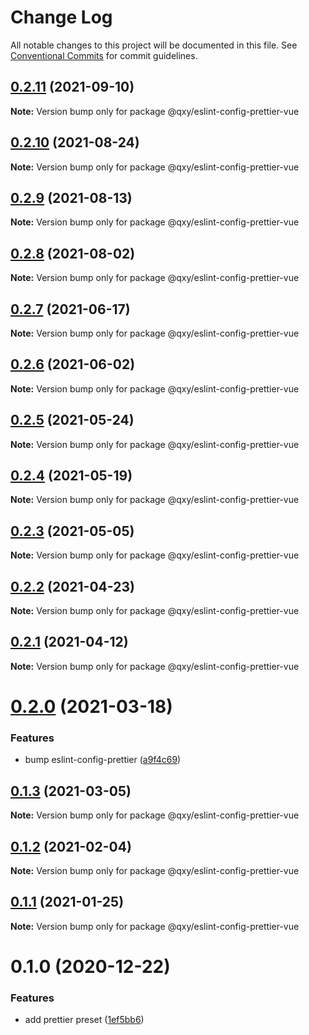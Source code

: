 # Change Log

All notable changes to this project will be documented in this file.
See [Conventional Commits](https://conventionalcommits.org) for commit guidelines.

## [0.2.11](https://github.com/qxy-fe/configs/compare/@qxy/eslint-config-prettier-vue@0.2.10...@qxy/eslint-config-prettier-vue@0.2.11) (2021-09-10)

**Note:** Version bump only for package @qxy/eslint-config-prettier-vue





## [0.2.10](https://github.com/qxy-fe/configs/compare/@qxy/eslint-config-prettier-vue@0.2.9...@qxy/eslint-config-prettier-vue@0.2.10) (2021-08-24)

**Note:** Version bump only for package @qxy/eslint-config-prettier-vue





## [0.2.9](https://github.com/qxy-fe/configs/compare/@qxy/eslint-config-prettier-vue@0.2.8...@qxy/eslint-config-prettier-vue@0.2.9) (2021-08-13)

**Note:** Version bump only for package @qxy/eslint-config-prettier-vue





## [0.2.8](https://github.com/qxy-fe/configs/compare/@qxy/eslint-config-prettier-vue@0.2.7...@qxy/eslint-config-prettier-vue@0.2.8) (2021-08-02)

**Note:** Version bump only for package @qxy/eslint-config-prettier-vue

## [0.2.7](https://github.com/qxy-fe/configs/compare/@qxy/eslint-config-prettier-vue@0.2.6...@qxy/eslint-config-prettier-vue@0.2.7) (2021-06-17)

**Note:** Version bump only for package @qxy/eslint-config-prettier-vue

## [0.2.6](https://github.com/qxy-fe/configs/compare/@qxy/eslint-config-prettier-vue@0.2.5...@qxy/eslint-config-prettier-vue@0.2.6) (2021-06-02)

**Note:** Version bump only for package @qxy/eslint-config-prettier-vue

## [0.2.5](https://github.com/qxy-fe/configs/compare/@qxy/eslint-config-prettier-vue@0.2.4...@qxy/eslint-config-prettier-vue@0.2.5) (2021-05-24)

**Note:** Version bump only for package @qxy/eslint-config-prettier-vue

## [0.2.4](https://github.com/qxy-fe/configs/compare/@qxy/eslint-config-prettier-vue@0.2.3...@qxy/eslint-config-prettier-vue@0.2.4) (2021-05-19)

**Note:** Version bump only for package @qxy/eslint-config-prettier-vue

## [0.2.3](https://github.com/qxy-fe/configs/compare/@qxy/eslint-config-prettier-vue@0.2.2...@qxy/eslint-config-prettier-vue@0.2.3) (2021-05-05)

**Note:** Version bump only for package @qxy/eslint-config-prettier-vue

## [0.2.2](https://github.com/qxy-fe/configs/compare/@qxy/eslint-config-prettier-vue@0.2.1...@qxy/eslint-config-prettier-vue@0.2.2) (2021-04-23)

**Note:** Version bump only for package @qxy/eslint-config-prettier-vue

## [0.2.1](https://github.com/qxy-fe/configs/compare/@qxy/eslint-config-prettier-vue@0.2.0...@qxy/eslint-config-prettier-vue@0.2.1) (2021-04-12)

**Note:** Version bump only for package @qxy/eslint-config-prettier-vue

# [0.2.0](https://github.com/qxy-fe/configs/compare/@qxy/eslint-config-prettier-vue@0.1.3...@qxy/eslint-config-prettier-vue@0.2.0) (2021-03-18)

### Features

-   bump eslint-config-prettier ([a9f4c69](https://github.com/qxy-fe/configs/commit/a9f4c69a2584ead637e67207f4fb028384dce948))

## [0.1.3](https://github.com/qxy-fe/configs/compare/@qxy/eslint-config-prettier-vue@0.1.2...@qxy/eslint-config-prettier-vue@0.1.3) (2021-03-05)

**Note:** Version bump only for package @qxy/eslint-config-prettier-vue

## [0.1.2](https://github.com/qxy-fe/configs/compare/@qxy/eslint-config-prettier-vue@0.1.1...@qxy/eslint-config-prettier-vue@0.1.2) (2021-02-04)

**Note:** Version bump only for package @qxy/eslint-config-prettier-vue

## [0.1.1](https://github.com/qxy-fe/configs/compare/@qxy/eslint-config-prettier-vue@0.1.0...@qxy/eslint-config-prettier-vue@0.1.1) (2021-01-25)

**Note:** Version bump only for package @qxy/eslint-config-prettier-vue

# 0.1.0 (2020-12-22)

### Features

-   add prettier preset ([1ef5bb6](https://github.com/qxy-fe/configs/commit/1ef5bb6be35fac9592d01196bc7af60d7f022ceb))
